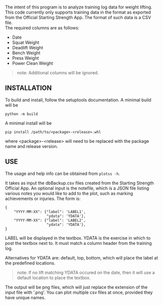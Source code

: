 The intent of this program is to analyze training log data for weight lifting. 
This code currently only supports training data in the format as exported from 
the Official Starting Strength App.  The format of such data is a CSV file.  
The required columns are as follows:

 - Date
 - Squat Weight
 - Deadlift Weight
 - Bench Weight
 - Press Weight
 - Power Clean Weight

> note:
> Additional columns will be ignored.

INSTALLATION
------------
To build and install, follow the setuptools documentation.  A minimal build will
be 
```
python -m build
```
A minimal install will be
```
pip install /path/to/<package>-<release>.whl
```
where \<package\>-\<release\> will need to be replaced with the package name 
and release version.

USE
---
The usage and help info can be obtained from `plotss -h`.

It takes as input the dbBackup.csv files created from the Starting Strength 
Official App.  An optional input is the notefile, which is a JSON file listing
various notes you would like to add to the plot, such as marking achievements 
or injuries.  The form is:
```
{
    "YYYY-MM-XX": {"label": 'LABEL1',
                   "ydata": 'YDATA'},
    "YYYY-MM-XX": {"label": 'LABEL2',
                   "ydata": 'YDATA'},
}
```

LABEL will be displayed in the textbox.  YDATA is the exercise in which to
post the textbox next to.  It must match a column header from the training
log.  

Alternatives for YDATA are: default, top, bottom, which will place the label 
at the predefined locations.

> note:
> If no lift matching YDATA occured on the date, then it will use a default
> location to place the textbox.

The output will be png files, which will just replace the extension of the 
input file with '.png'.  You can plot multiple csv files at once, provided 
they have unique names.
